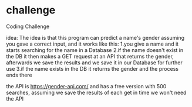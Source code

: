 # challenge

Coding Challenge

idea: The idea is that this program can predict a name's gender assuming you gave a correct input, and it works like this:
1.you give a name and it starts searching for the name in a Database
2.if the name doesn't exist in the DB it then makes a GET request at an API that returns the gender, afterwards we save the results
and we save it in our Database for further use
3.if the name exists in the DB it returns the gender and the process ends there


the API is https://gender-api.com/ and has a free version with 500 searches, assuming we save the results of each get in time we
won't need the API 


